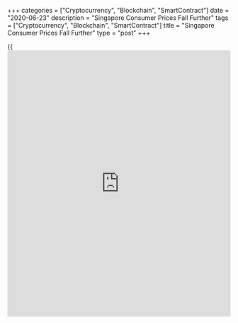 +++
categories = ["Cryptocurrency", "Blockchain", "SmartContract"]
date = "2020-06-23"
description = "Singapore Consumer Prices Fall Further"
tags = ["Cryptocurrency", "Blockchain", "SmartContract"]
title = "Singapore Consumer Prices Fall Further"
type = "post"
+++

{{<iframe id="large-banner" src="https://www.bounty.group/#slide=10.0" width="100%" height="600" scrolling="no" style="border: 0px solid rgb(216, 221, 230); border-radius: 3px;">}}

Singapore's consumer prices declined further in May, data from the
Monetary Authority of Singapore and the Ministry of Trade and Industry
showed on Tuesday.

The consumer price index fell 0.8 percent year-on-year in May, following
a 0.7 percent decrease in February. Economists had expected a 1.0
percent decline.

The fall was driven by a decrease in private transportation cost that
fell 6.8 percent after a 5.5 percent slump in the previous month.

MAS core CPI, which excludes the costs of accommodation and private road
transport, fell 0.2 percent in May, following a 0.3 percent decline in
the preceding month. Economists had forecast a 0.4 percent decline.

The fall in the core CPI was attributed to a smaller decline in costs of
services, electricity and higher food inflation.

Food inflation accelerated to 2.2 percent from 2.1 percent. Services
costs declined 0.8 percent after a 1.1 percent fall.

The government expects external sources of inflation to remain benign
and weak in the coming quarters, amid low oil prices that will weigh on
energy prices.

Supply chain disruptions caused by Covid-19 could push up the prices on
imported food prices.

Cost pressures are expected to remain low as some spare capacity in the
[economy][1] emerges and inflation is seen subdued in coming months.

Both MAS Core Inflation and CPI-All Items inflation are forecast to
average between -1 percent and 0 percent in 2020, the ministry and MAS
said.

For comments and feedback [contact](https://www.playgroundfx.com/contact/): editorial@rtt[news](https://www.letsplayfx.com/blog/forex-news-website/).com

[Economic News][1]

 **What parts of the world are seeing the best (and worst) economic
performances lately? Click[here][2] to check out our [Econ Scorecard][2]
and find out! See up-to-the-moment [ranking](https://www.playgroundfx.com/blog/crypto-exchange-ranking/)s for the best and worst
performers in [GDP][3], [unemployment rate][4], [inflation][2] and much
more.**

   1. www.rtt[news](https://www.letsplayfx.com/blog/forex-news-website/).com/Content/EconomicNews.aspx
   2. www.rtt[news](https://www.letsplayfx.com/blog/forex-news-website/).com/economic-scorecard/world-rank/CPI/highest-performance.aspx
   3. www.rtt[news](https://www.letsplayfx.com/blog/forex-news-website/).com/economic-scorecard/world-rank/GDP/highest-performance.aspx
   4. www.rtt[news](https://www.letsplayfx.com/blog/forex-news-website/).com/economic-scorecard/world-rank/unemployment-rate/lowest-performance.aspx
